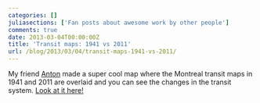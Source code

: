 ```yaml
---
categories: []
juliasections: ['Fan posts about awesome work by other people']
comments: true
date: 2013-03-04T00:00:00Z
title: 'Transit maps: 1941 vs 2011'
url: /blog/2013/03/04/transit-maps-1941-vs-2011/
---
```


My friend [Anton](http://www.cat-bus.com/) made a super cool map where the
Montreal transit maps in 1941 and 2011 are overlaid and you can see the changes
in the transit system. 
[Look at it here!](http://www.cat-bus.com/2013/03/explore-two-montreal-transit-maps-70-years-apart/)
